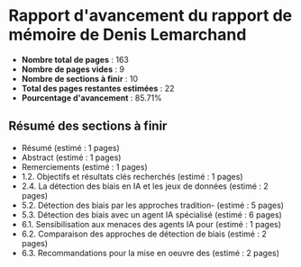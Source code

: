 # Rapport d'avancement du rapport de mémoire de Denis Lemarchand

- **Nombre total de pages** : 163
- **Nombre de pages vides** : 9
- **Nombre de sections à finir** : 10
- **Total des pages restantes estimées** : 22
- **Pourcentage d'avancement** : 85.71%

## Résumé des sections à finir
- Résumé (estimé : 1 pages)
- Abstract (estimé : 1 pages)
- Remerciements (estimé : 1 pages)
- 1.2. Objectifs et résultats clés recherchés (estimé : 1 pages)
- 2.4. La détection des biais en IA et les jeux de données (estimé : 2 pages)
- 5.2. Détection des biais par les approches tradition- (estimé : 5 pages)
- 5.3. Détection des biais avec un agent IA spécialisé (estimé : 6 pages)
- 6.1. Sensibilisation aux menaces des agents IA pour (estimé : 1 pages)
- 6.2. Comparaison des approches de détection de biais (estimé : 2 pages)
- 6.3. Recommandations pour la mise en oeuvre des (estimé : 2 pages)
